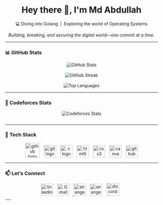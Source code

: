<h1 align="center">Hey there 👋, I'm Md Abdullah</h1>

<p align="center">
  💻 Diving into Golang &nbsp;|&nbsp; Exploring the world of Operating Systems
</p>

<p align="center">
  <em>Building, breaking, and securing the digital world—one commit at a time.</em>
</p>

---

### 📊 GitHub Stats

<p align="center">
  <img src="https://github-readme-stats.vercel.app/api?username=abdullah-hax&show_icons=true&theme=radical"
    alt="GitHub Stats" />
  <br><br>
  <img src="https://github-readme-streak-stats.herokuapp.com/?user=abdullah-hax&theme=radical" alt="GitHub Streak" />
  <br><br>
  <img src="https://github-readme-stats.vercel.app/api/top-langs/?username=abdullah-hax&layout=compact&theme=radical"
    alt="Top Languages" />
</p>

---

### 🤖 Codeforces Stats

<p align="center">
  <img src="https://codeforces-readme-stats.vercel.app/api/card?username=stranger_core" alt="Codeforces Stats" />
</p>
<p align="center">
  <img src="https://codeforces-readme-stats.vercel.app/api/badge?username=stranger_core" alt="">
</p>

---

### 🧰 Tech Stack

<p align="center">
  <!-- <img src="https://skillicons.dev/icons?i=golang,git,c,html,css,github" /> -->
  <img src="https://cdn.jsdelivr.net/gh/devicons/devicon/icons/go/go-original-wordmark.svg" height="48"
    alt="github logo" /><img width="10" />
  <img src="https://cdn.jsdelivr.net/gh/devicons/devicon/icons/git/git-original.svg" height="40" alt="git logo" /><img
    width="10" />
  <img src="https://cdn.jsdelivr.net/gh/devicons/devicon/icons/c/c-original.svg" height="40" alt="c logo" /><img
    width="10" />
  <img src="https://cdn.jsdelivr.net/gh/devicons/devicon/icons/html5/html5-original.svg" height="40"
    alt="html5 logo" /><img width="10" />
  <img src="https://cdn.jsdelivr.net/gh/devicons/devicon/icons/css3/css3-original.svg" height="40"
    alt="css3 logo" /><img width="10" />
  <img src="https://cdn.jsdelivr.net/gh/devicons/devicon/icons/canva/canva-original.svg" height="40"
    alt="canva logo" /><img width="10" />
  <img src="https://cdn.jsdelivr.net/gh/devicons/devicon/icons/github/github-original.svg" height="40"
    alt="github logo" />

</p>

---

### 📫 Let’s Connect

<div align="center">
  <!-- <a href="https://linkedin.com/in/abdullah-al-mahmud01798/"> -->
  <img src="https://cdn.jsdelivr.net/gh/devicons/devicon/icons/linkedin/linkedin-original.svg" height="40"
    alt="linkedin logo" /><img width="10" />
  </a>
  <a href="mailto:mdabdulllah72810@gmail.com">
    <img src="https://skillicons.dev/icons?i=gmail" height="40" alt="Gmail" /><img width="10" />
  </a>
  <a href="https://codeforces.com/profile/stranger_core" target="blank"><img
      src="https://raw.githubusercontent.com/rahuldkjain/github-profile-readme-generator/master/src/images/icons/Social/codeforces.svg"
      alt="stranger_core" height="40" /><img width="10" /></a>
  <a href="https://www.leetcode.com/stranger_core" target="blank"><img
      src="https://raw.githubusercontent.com/rahuldkjain/github-profile-readme-generator/master/src/images/icons/Social/leet-code.svg"
      alt="stranger_core" height="40" /><img width="10" /></a>
  <img src="https://cdn.simpleicons.org/discord/5865F2" height="42" alt="discord logo" /><img width="10" />


  <!-- <img src="https://cdn.simpleicons.org/facebook/1877F2" height="40" alt="facebook logo" /><img width="10" />
  <img src="https://cdn.jsdelivr.net/gh/devicons/devicon/icons/twitter/twitter-original.svg" height="33"
    alt="twitter logo" /><img width="10" /> -->



</div>
---
